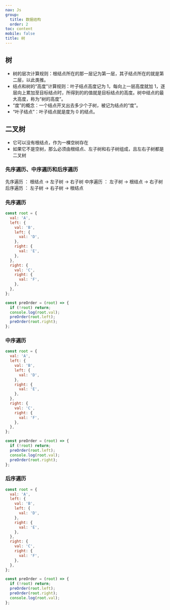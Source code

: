 ```yaml
---
nav: Js
group:
  title: 数据结构
  order: 2
toc: content
mobile: false
title: 树
---
```


## 树

- 树的层次计算规则：根结点所在的那一层记为第一层，其子结点所在的就是第二层，以此类推。
- 结点和树的“高度”计算规则：叶子结点高度记为 1，每向上一层高度就加 1，逐层向上累加至目标结点时，所得到的的值就是目标结点的高度。树中结点的最大高度，称为“树的高度”。
- “度”的概念：一个结点开叉出去多少个子树，被记为结点的“度”。
- “叶子结点”：叶子结点就是度为 0 的结点。

## 二叉树

- 它可以没有根结点，作为一棵空树存在
- 如果它不是空树，那么必须由根结点、左子树和右子树组成，且左右子树都是二叉树

### 先序遍历、中序遍历和后序遍历

先序遍历 ： 根结点 -> 左子树 -> 右子树
中序遍历 ： 左子树 -> 根结点 -> 右子树
后序遍历 ： 左子树 -> 右子树 -> 根结点

### 先序遍历

```js
const root = {
  val: 'A',
  left: {
    val: 'B',
    left: {
      val: 'D',
    },
    right: {
      val: 'E',
    },
  },
  right: {
    val: 'C',
    right: {
      val: 'F',
    },
  },
};

const preOrder = (root) => {
  if (!root) return;
  console.log(root.val);
  preOrder(root.left);
  preOrder(root.right);
};
```

### 中序遍历

```js
const root = {
  val: 'A',
  left: {
    val: 'B',
    left: {
      val: 'D',
    },
    right: {
      val: 'E',
    },
  },
  right: {
    val: 'C',
    right: {
      val: 'F',
    },
  },
};

const preOrder = (root) => {
  if (!root) return;
  preOrder(root.left);
  console.log(root.val);
  preOrder(root.right);
};
```

### 后序遍历

```js
const root = {
  val: 'A',
  left: {
    val: 'B',
    left: {
      val: 'D',
    },
    right: {
      val: 'E',
    },
  },
  right: {
    val: 'C',
    right: {
      val: 'F',
    },
  },
};

const preOrder = (root) => {
  if (!root) return;
  preOrder(root.left);
  preOrder(root.right);
  console.log(root.val);
};
```
